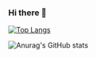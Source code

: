 ### Hi there 👋

[![Top Langs](https://github-readme-stats.vercel.app/api/top-langs/?username=jeongola&langs_count=10&layout=compact&theme=dark)](https://github.com/jeongola/jeongola)﻿

![Anurag's GitHub stats](https://github-readme-stats.vercel.app/api?username=jeongola&show_icons=true&theme=radical)

